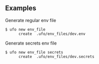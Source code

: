 ## Examples

Generate regular env file

    $ ufo new env_file
          create  .ufo/env_files/dev.env

Generate secrets env file

    $ ufo new env_file secrets
          create  .ufo/env_files/dev.secrets
